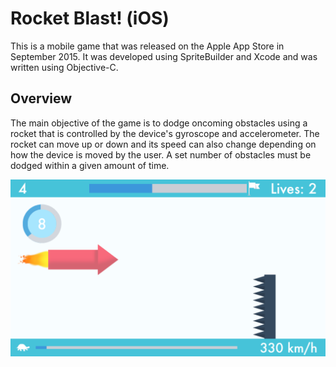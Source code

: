 # Rocket Blast! (iOS)

This is a mobile game that was released on the Apple App Store in September 2015. It was developed using SpriteBuilder and Xcode and was written using Objective-C.

## Overview

The main objective of the game is to dodge oncoming obstacles using a rocket that is controlled by the device's gyroscope and accelerometer. The rocket can move up or down and its speed can also change depending on how the device is moved by the user. A set number of obstacles must be dodged within a given amount of time.

![Screenshot](Screenshot.PNG)

